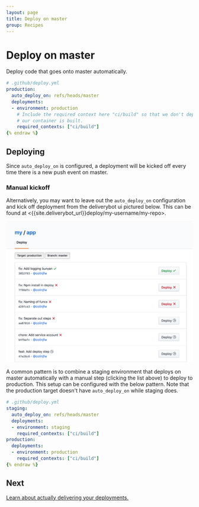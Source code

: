 ```yaml
---
layout: page
title: Deploy on master
group: Recipes
---
```


# Deploy on master

Deploy code that goes onto master automatically.

```yaml {% raw %}
# .github/deploy.yml
production:
  auto_deploy_on: refs/heads/master
  deployments:
  - environment: production
    # Include the required context here "ci/build" so that we don't deploy before
    # our container is built.
    required_contexts: ["ci/build"]
{% endraw %}
```

## Deploying

Since `auto_deploy_on` is configured, a deployment will be kicked off every time
there is a new push event on master.

### Manual kickoff

Alternatively, you may want to leave out the `auto_deploy_on` configuration and
kick off deployment from the deliverybot ui pictured below. This can be found at
<{{site.deliverybot_url}}deploy/my-username/my-repo>.

![On master deploy](/assets/images/deploy-list.png)

A common pattern is to combine a staging environment that deploys on master
automatically with a manual step (clicking the list above) to deploy to
production. This setup can be configured with the below pattern. Note that the
production target doesn't have `auto_deploy_on` while staging does.

```yaml {% raw %}
# .github/deploy.yml
staging:
  auto_deploy_on: refs/heads/master
  deployments:
  - environment: staging
    required_contexts: ["ci/build"]
production:
  deployments:
  - environment: production
    required_contexts: ["ci/build"]
{% endraw %}
```

## Next

[Learn about actually delivering your deployments.](/docs/workflows)
